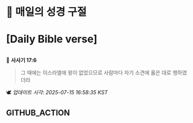 # 🙏 매일의 성경 구절
# [Daily Bible verse]
##
<!-- START_BIBLE_VERSE -->
📖 **사사기 17:6**
> 그 때에는 이스라엘에 왕이 없었으므로 사람마다 자기 소견에 옳은 대로 행하였더라

🕊️ _업데이트 시각: 2025-07-15 16:58:35 KST_
  <!-- END_BIBLE_VERSE -->
## GITHUB_ACTION

